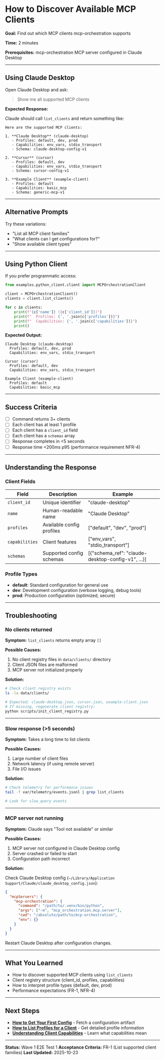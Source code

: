 # How to Discover Available MCP Clients

**Goal:** Find out which MCP clients mcp-orchestration supports

**Time:** 2 minutes

**Prerequisites:** mcp-orchestration MCP server configured in Claude Desktop

---

## Using Claude Desktop

Open Claude Desktop and ask:

> Show me all supported MCP clients

**Expected Response:**

Claude should call `list_clients` and return something like:

```
Here are the supported MCP clients:

1. **Claude Desktop** (claude-desktop)
   - Profiles: default, dev, prod
   - Capabilities: env_vars, stdio_transport
   - Schema: claude-desktop-config-v1

2. **Cursor** (cursor)
   - Profiles: default, dev
   - Capabilities: env_vars, stdio_transport
   - Schema: cursor-config-v1

3. **Example Client** (example-client)
   - Profiles: default
   - Capabilities: basic_mcp
   - Schema: generic-mcp-v1
```

---

## Alternative Prompts

Try these variations:

- "List all MCP client families"
- "What clients can I get configurations for?"
- "Show available client types"

---

## Using Python Client

If you prefer programmatic access:

```python
from examples.python_client.client import MCPOrchestrationClient

client = MCPOrchestrationClient()
clients = client.list_clients()

for c in clients:
    print(f"{c['name']} ({c['client_id']})")
    print(f"  Profiles: {', '.join(c['profiles'])}")
    print(f"  Capabilities: {', '.join(c['capabilities'])}")
    print()
```

**Expected Output:**

```
Claude Desktop (claude-desktop)
  Profiles: default, dev, prod
  Capabilities: env_vars, stdio_transport

Cursor (cursor)
  Profiles: default, dev
  Capabilities: env_vars, stdio_transport

Example Client (example-client)
  Profiles: default
  Capabilities: basic_mcp
```

---

## Success Criteria

- [ ] Command returns 3+ clients
- [ ] Each client has at least 1 profile
- [ ] Each client has a `client_id` field
- [ ] Each client has a `schemas` array
- [ ] Response completes in <5 seconds
- [ ] Response time <200ms p95 (performance requirement NFR-4)

---

## Understanding the Response

### Client Fields

| Field | Description | Example |
|-------|-------------|---------|
| `client_id` | Unique identifier | "claude-desktop" |
| `name` | Human-readable name | "Claude Desktop" |
| `profiles` | Available config profiles | ["default", "dev", "prod"] |
| `capabilities` | Client features | ["env_vars", "stdio_transport"] |
| `schemas` | Supported config schemas | [{"schema_ref": "claude-desktop-config-v1", ...}] |

### Profile Types

- **default**: Standard configuration for general use
- **dev**: Development configuration (verbose logging, debug tools)
- **prod**: Production configuration (optimized, secure)

---

## Troubleshooting

### No clients returned

**Symptom:** `list_clients` returns empty array `[]`

**Possible Causes:**
1. No client registry files in `data/clients/` directory
2. Client JSON files are malformed
3. MCP server not initialized properly

**Solution:**

```bash
# Check client registry exists
ls -la data/clients/

# Expected: claude-desktop.json, cursor.json, example-client.json
# If missing, regenerate client registry:
python scripts/init_client_registry.py
```

---

### Slow response (>5 seconds)

**Symptom:** Takes a long time to list clients

**Possible Causes:**
1. Large number of client files
2. Network latency (if using remote server)
3. File I/O issues

**Solution:**

```bash
# Check telemetry for performance issues
tail -f var/telemetry/events.jsonl | grep list_clients

# Look for slow_query events
```

---

### MCP server not running

**Symptom:** Claude says "Tool not available" or similar

**Possible Causes:**
1. MCP server not configured in Claude Desktop config
2. Server crashed or failed to start
3. Configuration path incorrect

**Solution:**

Check Claude Desktop config (`~/Library/Application Support/Claude/claude_desktop_config.json`):

```json
{
  "mcpServers": {
    "mcp-orchestration": {
      "command": "/path/to/.venv/bin/python",
      "args": ["-m", "mcp_orchestration.mcp.server"],
      "cwd": "/absolute/path/to/mcp-orchestration",
      "env": {}
    }
  }
}
```

Restart Claude Desktop after configuration changes.

---

## What You Learned

- How to discover supported MCP clients using `list_clients`
- Client registry structure (client_id, profiles, capabilities)
- How to interpret profile types (default, dev, prod)
- Performance expectations (FR-1, NFR-4)

---

## Next Steps

- **[How to Get Your First Config](02-get-first-config.md)** - Fetch a configuration artifact
- **[How to List Profiles for a Client](02a-list-profiles.md)** - Get detailed profile information
- **[Understanding Client Capabilities](../explanation/client-capabilities.md)** - Learn what capabilities mean

---

**Status:** Wave 1 E2E Test 1
**Acceptance Criteria:** FR-1 (List supported client families)
**Last Updated:** 2025-10-23
